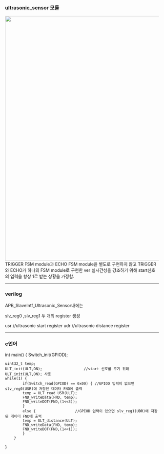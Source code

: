 ### ultrasonic_sensor 모듈 


  <img src="https:https://github.com/osmanthus0204/APB_BUS_Peripheral/tree/main/250429_Peripherals_UltrasonicSensor.srcs/ultrasonic_sensor_ASM.png" width=800px>
TRIGGER FSM module과 ECHO FSM module을 별도로 구현하지 않고
TRIGGER와 ECHO가 하나의 FSM module로 구현한 ver
실시간성을 강조하기 위해 start신호의 입력을 항상 1로 받는 상황을 가정함.

---
### verilog


APB_SlaveIntf_Ultrasonic_Sensor내에는 

slv_reg0 ,slv_reg1 두 개의 register 생성

usr //ultrasonic start register
udr //ultrasonic distance register

---

### c언어 
int main() {
    Switch_init(GPIOD);

    uint32_t temp;
    ULT_init(ULT,ON); 					//start 신호를 주기 위해 ULT_init(ULT,ON); 사용
    while(1) {
            if(Switch_read(GPIOD) == 0x00) { //GPIOD 입력이 없으면 slv_reg0(USR)에 저장된 데이터 FND에 출력
            temp = ULT_read_USR(ULT);
            FND_writeData(FND, temp);
            FND_writeDOT(FND,(1<<3));
            } 
            else {					//GPIOD 입력이 있으면 slv_reg1(UDR)에 저장된 데이터 FND에 출력
            temp = ULT_distance(ULT);
            FND_writeData(FND, temp);
            FND_writeDOT(FND,(1<<1));
            }
        }

}
 
